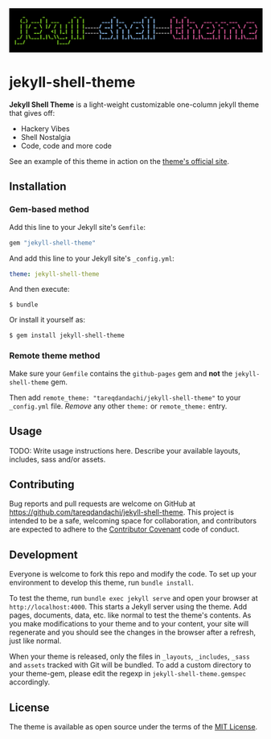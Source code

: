 <img src="assets/theme_logo.svg" class="detail_header">

# jekyll-shell-theme

**Jekyll Shell Theme** is a light-weight customizable one-column jekyll theme that gives off:

- Hackery Vibes
- Shell Nostalgia
- Code, code and more code

See an example of this theme in action on the [theme's official site](https://tareqdandachi.github.io/jekyll-shell-theme).

## Installation

### Gem-based method

Add this line to your Jekyll site's `Gemfile`:

```ruby
gem "jekyll-shell-theme"
```

And add this line to your Jekyll site's `_config.yml`:

```yaml
theme: jekyll-shell-theme
```

And then execute:

    $ bundle

Or install it yourself as:

    $ gem install jekyll-shell-theme
    
### Remote theme method

Make sure your `Gemfile` contains the `github-pages` gem and **not** the `jekyll-shell-theme` gem. 

Then add `remote_theme: "tareqdandachi/jekyll-shell-theme"` to your `_config.yml` file. 
*Remove* any other `theme:` or `remote_theme:` entry.

## Usage

TODO: Write usage instructions here. Describe your available layouts, includes, sass and/or assets.

## Contributing

Bug reports and pull requests are welcome on GitHub at https://github.com/tareqdandachi/jekyll-shell-theme. This project is intended to be a safe, welcoming space for collaboration, and contributors are expected to adhere to the [Contributor Covenant](http://contributor-covenant.org) code of conduct.

## Development

Everyone is welcome to fork this repo and modify the code. To set up your environment to develop this theme, run `bundle install`.

To test the theme, run `bundle exec jekyll serve` and open your browser at `http://localhost:4000`. This starts a Jekyll server using the theme. Add pages, documents, data, etc. like normal to test the theme's contents. As you make modifications to your theme and to your content, your site will regenerate and you should see the changes in the browser after a refresh, just like normal.

When your theme is released, only the files in `_layouts`, `_includes`, `_sass` and `assets` tracked with Git will be bundled.
To add a custom directory to your theme-gem, please edit the regexp in `jekyll-shell-theme.gemspec` accordingly. 

## License

The theme is available as open source under the terms of the [MIT License](https://opensource.org/licenses/MIT).

